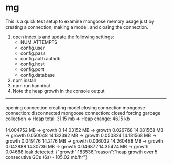 # mg

This is a quick test setup to examine mongoose memory usage just by creating a connection, making a model, and closing
the connection.

1. open index.js and update the following settings:
    - NUM_ATTEMPTS
    - config.user
    - config.pass
    - config.auth.authdb
    - config.host
    - config.port
    - config.database
2. npm install
3. npm run hannibal
4. Note the heap growth in the console output

---
####
opening connection
creating model
closing connection
mongoose connection: disconnected
mongoose connection: closed
forcing garbage collection
=> Heap total:  31.15 mb
=> Heap change:  46.15 kb
####
14.004752 MB  -> growth 0
14.03152 MB  -> growth 0.026768
14.081568 MB  -> growth 0.050048
14.132392 MB  -> growth 0.050824
14.181568 MB  -> growth 0.049176
14.2176 MB  -> growth 0.036032
14.260488 MB  -> growth 0.042888
14.30736 MB  -> growth 0.046872
14.35424 MB  -> growth 0.04688
leak detected: {"growth":183536,"reason":"heap growth over 5 consecutive GCs (6s) - 105.02 mb/hr"}
